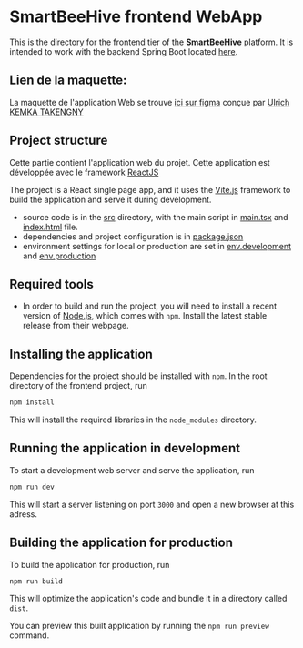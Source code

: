 # SmartBeeHive frontend WebApp

This is the directory for the frontend tier of the **SmartBeeHive** platform.
It is intended to work with the backend Spring Boot located [here](../backend/).


## Lien de la maquette:

La maquette de l'application Web se trouve [ici sur figma](https://www.figma.com/proto/nqPtjTzMxzyeOE1QpADcKk/Ruche-connect%C3%A9e?type=design&t=dIB23tM92vO8ogZ8-1&scaling=min-zoom&page-id=0%3A1&starting-point-node-id=2%3A39&show-proto-sidebar=1&node-id=2-39&mode=design) conçue par [Ulrich KEMKA TAKENGNY](https://gitlab.com/ulrichkt2)

## Project structure

Cette partie contient l'application web du projet. Cette application est développée avec le framework [ReactJS](https://create-react-app.dev/)

The project is a React single page app, and it uses the [Vite.js](https://vitejs.dev/) framework to build the application and serve it during development.

- source code is in the [src](./src) directory, with the main script in [main.tsx](./src/main.tsx) and [index.html](./index.html) file.
- dependencies and project configuration is in [package.json](./package.json)
- environment settings for local or production are set in [env.development](./.env.development) and [env.production](./.env.production)

## Required tools

- In order to build and run the project, you will need to install a recent version of [Node.js](https://nodejs.org/en/), which comes with `npm`. Install the latest stable release from their webpage.


## Installing the application

Dependencies for the project should be installed with `npm`. In the root directory of the frontend project, run

```bash
npm install
```

This will install the required libraries in the `node_modules` directory.

## Running the application in development

To start a development web server and serve the application, run

```bash
npm run dev
```

This will start a server listening on port `3000` and open a new browser at this adress.

## Building the application for production

To build the application for production, run

```bash
npm run build
```

This will optimize the application's code and bundle it in a directory called `dist`.

You can preview this built application by running the `npm run preview` command.
